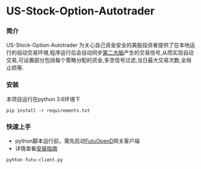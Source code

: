 # US-Stock-Option-Autotrader

### 简介
 US-Stock-Option-Autotrader 为关心自己资金安全的美股投资者提供了在本地运行的自动交易环境,程序运行后会自动同步[第二大脑](http://02.ai)产生的交易信号,从而实现自动交易,可设置部分包括每个策略分配的资金,多空信号过滤,当日最大交易次数,全局止损等.
### 安装
本项目运行在python 3.6环境下
```
pip install -r requirements.txt
```

### 快速上手

- python脚本运行前，需先启动[FutuOpenD](https://www.futunn.com/download/openAPI)网关客户端
- 详情查看[安装指南](https://futunnopen.github.io/futu-api-doc/api/setup.html)

```
pyhton futu-client.py
```